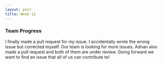 ```yaml
---
layout: post
title: Week 11
---
```


### Team Progress
I finally made a pull request for my issue. I accidentally wrote the wrong issue but corrected myself. Our team is looking for more issues.
Adnan also made a pull request and both of them are under review.
Going forward we want to find an issue that all of us can contribute to!



